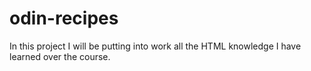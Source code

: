 # odin-recipes

In this project I will be putting into work all the HTML knowledge I have learned over the course.